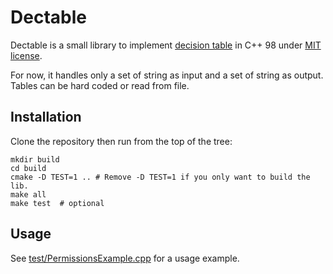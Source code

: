 Dectable
========

Dectable is a small library to implement [decision table](https://en.wikipedia.org/wiki/Decision_table) in C++ 98 under [MIT license](LICENSE).

For now, it handles only a set of string as input and a set of string as output. Tables can be hard coded or read from file.

Installation
------------

Clone the repository then run from the top of the tree:
```
mkdir build
cd build
cmake -D TEST=1 .. # Remove -D TEST=1 if you only want to build the lib.
make all
make test  # optional
```

Usage
-----

See [test/PermissionsExample.cpp](test/PermissionsExample.cpp) for a usage example.

